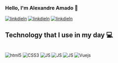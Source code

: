 ### Hello, I'm Alexandre Amado 👋 

[![linkdieln](https://img.shields.io/badge/LinkedIn-0077B5?style=for-the-badge&logo=linkedin&logoColor=white)](https://www.linkedin.com/in/alexandreamado) 
[![linkdieln](https://img.shields.io/badge/Bitbucket-0747a6?style=for-the-badge&logo=bitbucket&logoColor=white)](https://bitbucket.org/AlexandreAmado) 
[![linkdieln](https://img.shields.io/badge/Facebook-1877F2?style=for-the-badge&logo=facebook&logoColor=white)](https://web.facebook.com/alexandre.inacio.7798) 

<!-- ![Alexandre GitHub stats](https://github-readme-stats.vercel.app/api?username=alexandreamado&show_icons=true&theme=onedark)  -->

## Technology that I use in my day 💻 


<div style="display: inline_block"><br/>
    <img align="center" alt="html5" src="https://img.shields.io/badge/HTML5-E34F26?style=for-the-badge&logo=html5&logoColor=white" />
   <img align="center" alt="CSS3" src="https://img.shields.io/badge/CSS3-1572B6?style=for-the-badge&logo=css3&logoColor=white" /> 
   <img align="center" alt="JS" src="https://img.shields.io/badge/JavaScript-F7DF1E?style=for-the-badge&logo=javascript&logoColor=black" />  
   <img align="center" alt="JS" src="https://img.shields.io/badge/Node.js-43853D?style=for-the-badge&logo=node.js&logoColor=white" />  
   <img align="center" alt="JS" src="https://img.shields.io/badge/Bootstrap-563D7C?style=for-the-badge&logo=bootstrap&logoColor=white" />  
   <img align="center" alt="Vuejs" src="https://img.shields.io/badge/Vue.js-35495E?style=for-the-badge&logo=vue.js&logoColor=4FC08D">


</div> 
